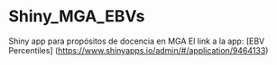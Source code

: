 # Shiny_MGA_EBVs
Shiny app para propósitos de docencia en MGA 
El link a la app: [EBV Percentiles] (https://www.shinyapps.io/admin/#/application/9464133)

